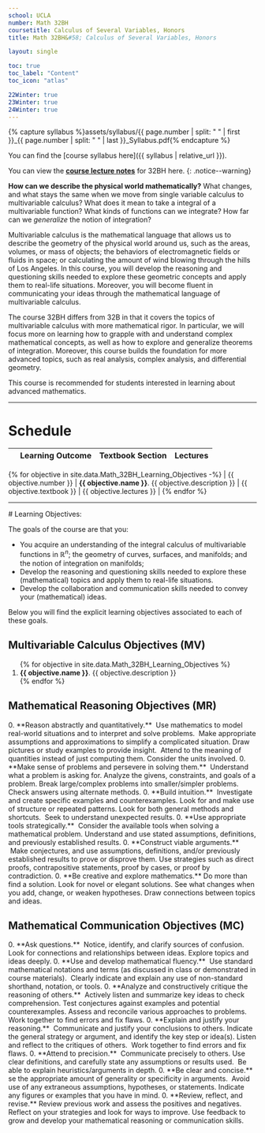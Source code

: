 ```yaml
---
school: UCLA
number: Math 32BH
coursetitle: Calculus of Several Variables, Honors
title: Math 32BH&#58; Calculus of Several Variables, Honors

layout: single

toc: true
toc_label: "Content"
toc_icon: "atlas"

22Winter: true
23Winter: true
24Winter: true
---
```


{% capture syllabus %}assets/syllabus/{{ page.number | split: " " | first }}_{{ page.number | split: " " | last }}_Syllabus.pdf{% endcapture %}

You can find the [course syllabus here]({{ syllabus | relative_url }}).

You can view the **[course lecture notes](https://github.com/rwongmath/HonorsMultivariableCalculus/blob/main/HonorsMultivariableCalculus.pdf)** for 32BH here.
{: .notice--warning}

**How can we describe the physical world mathematically?**  What changes, and what stays the same when we move from single variable calculus to multivariable calculus?  What does it mean to take a integral of a multivariable function? What kinds of functions can we integrate? How far can we *generalize* the notion of integration?

Multivariable calculus is the mathematical language that allows us to describe the geometry of the physical world around us, such as the areas, volumes, or mass of objects; the behaviors of electromagnetic fields or fluids in space; or calculating the amount of wind blowing through the hills of Los Angeles.  In this course, you will develop the reasoning and questioning skills needed to explore these geometric concepts and apply them to real-life situations.  Moreover, you will become fluent in communicating your ideas through the mathematical language of multivariable calculus.

The course 32BH differs from 32B in that it covers the topics of multivariable calculus with more mathematical rigor. In particular, we will focus more on learning how to grapple with and understand complex mathematical concepts, as well as how to explore and generalize theorems of integration.  Moreover, this course builds the foundation for more advanced topics, such as real analysis, complex analysis, and differential geometry. 

This course is recommended for students interested in learning about advanced mathematics. 


<!--end_excerpt-->

<hr>

# Schedule

|  | Learning Outcome      | Textbook Section |      Lectures|                                                        
| ---| ----------------------------         | ------ | ------------------------------------------------------------ |
{% for objective in site.data.Math_32BH_Learning_Objectives -%}
  | {{ objective.number }} | <b>{{ objective.name }}</b>. {{ objective.description }} | {{ objective.textbook }} | {{ objective.lectures }} |
{% endfor %}

<hr>
# Learning Objectives: 
<div class="standout" markdown="1">

The goals of the course are that you: 

* You acquire an understanding of the integral calculus of multivariable functions in $\mathbb{R}^n$; the geometry of curves, surfaces, and manifolds; and the notion of integration on manifolds;
* Develop the reasoning and questioning skills needed to explore these (mathematical) topics and apply them to real-life situations.
* Develop the collaboration and communication skills needed to convey your (mathematical) ideas.

Below you will find the explicit learning objectives associated to each of these goals.
</div>

## Multivariable Calculus Objectives (MV)

<div class="standoutlist" markdown="1">
<ol>
{% for objective in site.data.Math_32BH_Learning_Objectives %}
  <li> <b>{{ objective.name }}</b>. {{ objective.description }}
  </li>
{% endfor %}
</ol>
</div>

## Mathematical Reasoning Objectives (MR)
<div class="standoutlist" markdown="1">
0. **Reason abstractly and quantitatively.**  Use mathematics to model real-world situations and to interpret and solve problems.  Make appropriate assumptions and approximations to simplify a complicated situation. Draw pictures or study examples to provide insight.  Attend to the meaning of quantities instead of just computing them. Consider the units involved.
0. **Make sense of problems and persevere in solving them.**  Understand what a problem is asking for. Analyze the givens, constraints, and goals of a problem. Break large/complex problems into smaller/simpler problems. Check answers using alternate methods.
0. **Build intuition.**  Investigate and create specific examples and counterexamples. Look for and make use of structure or repeated patterns. Look for both general methods and shortcuts.  Seek to understand unexpected results.
0. **Use appropriate tools strategically.**  Consider the available tools when solving a mathematical problem. Understand and use stated assumptions, definitions, and previously established results.
0. **Construct viable arguments.**  Make conjectures, and use assumptions, definitions, and/or previously established results to prove or disprove them. Use strategies such as direct proofs, contrapositive statements, proof by cases, or proof by contradiction.
0. **Be creative and explore mathematics.** Do more than find a solution. Look for novel or elegant solutions. See what changes when you add, change, or weaken hypotheses. Draw connections between topics and ideas.
</div>

## Mathematical Communication Objectives (MC)
<div class="standoutlist" markdown="1">
0. **Ask questions.**  Notice, identify, and clarify sources of confusion. Look for connections and relationships between ideas. Explore topics and ideas deeply.
0. **Use and develop mathematical fluency.**  Use standard mathematical notations and terms (as discussed in class or demonstrated in course materials).  Clearly indicate and explain any use of non-standard shorthand, notation, or tools.
0. **Analyze and constructively critique the reasoning of others.**  Actively listen and summarize key ideas to check comprehension. Test conjectures against examples and potential counterexamples. Assess and reconcile various approaches to problems. Work together to find errors and fix flaws.
0. **Explain and justify your reasoning.**  Communicate and justify your conclusions to others. Indicate the general strategy or argument, and identify the key step or idea(s). Listen and reflect to the critiques of others.  Work together to find errors and fix flaws.
0. **Attend to precision.**  Communicate precisely to others. Use clear definitions, and carefully state any assumptions or results used.  Be able to explain heuristics/arguments in depth.
0. **Be clear and concise.**  se the appropriate amount of generality or specificity in arguments.  Avoid use of any extraneous assumptions, hypotheses, or statements. Indicate any figures or examples that you have in mind.
0. **Review, reflect, and revise.** Review previous work and assess the positives and negatives. Reflect on your strategies and look for ways to improve. Use feedback to grow and develop your mathematical reasoning or communication skills.
</div>